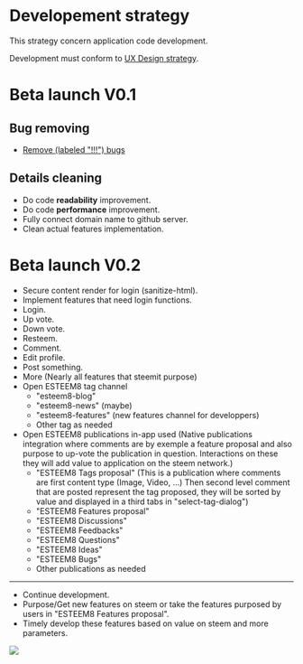 # Developement strategy

This strategy concern application code development.

Development must conform to [UX Design strategy](https://github.com/esteem8app/esteem8app.github.io/blob/master/docs/strategies/UX-design-strategy.md).

# Beta launch V0.1

## Bug removing
* [Remove (labeled "!!!") bugs](https://github.com/esteem8app/esteem8app.github.io/issues?q=is%3Aissue+is%3Aopen+label%3Abug)

## Details cleaning
* Do code **readability** improvement.
* Do code **performance** improvement.
* Fully connect domain name to github server.
* Clean actual features implementation.

# Beta launch V0.2
* Secure content render for login (sanitize-html).
* Implement features that need login functions.
 * Login.
 * Up vote.
 * Down vote.
 * Resteem.
 * Comment.
 * Edit profile.
 * Post something.
 * More (Nearly all features that steemit purpose)
* Open ESTEEM8 tag channel
  * "esteem8-blog"
  * "esteem8-news" (maybe)
  * "esteem8-features" (new features channel for developpers)
  * Other tag as needed
* Open ESTEEM8 publications in-app used (Native publications integration where comments are by exemple a feature proposal and also purpose to up-vote the publication in question. Interactions on these they will add value to application on the steem network.)
  * "ESTEEM8 Tags proposal" (This is a publication where comments are first content type (Image, Video, ...) Then second level comment that are posted represent the tag proposed, they will be sorted by value and displayed in a third tabs in "select-tag-dialog")
  * "ESTEEM8 Features proposal"
  * "ESTEEM8 Discussions"
  * "ESTEEM8 Feedbacks"
  * "ESTEEM8 Questions"
  * "ESTEEM8 Ideas"
  * "ESTEEM8 Bugs"
  * Other publications as needed

---

* Continue development.
 * Purpose/Get new features on steem or take the features purposed by users in "ESTEEM8 Features proposal".
 * Timely develop these features based on value on steem and more parameters.
 
 ![](https://github.com/esteem8app/esteem8app.github.io/blob/master/docs/work-the-system/strategies/development-strategies/esteem8-roadmap.png?raw=true)
